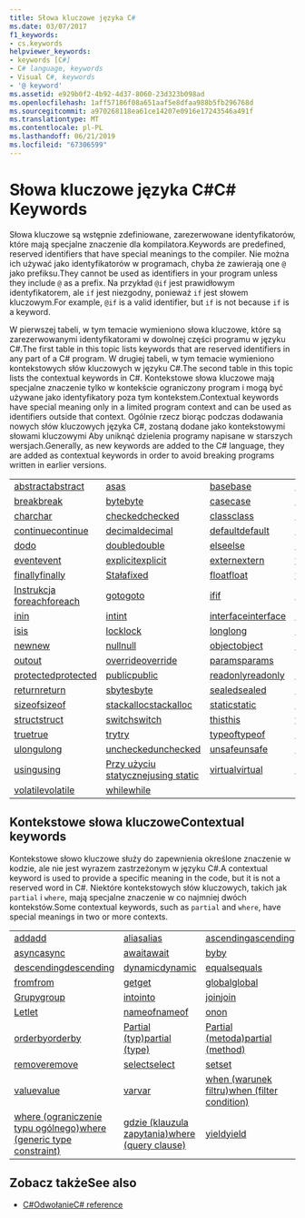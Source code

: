 ```yaml
---
title: Słowa kluczowe języka C#
ms.date: 03/07/2017
f1_keywords:
- cs.keywords
helpviewer_keywords:
- keywords [C#]
- C# language, keywords
- Visual C#, keywords
- '@ keyword'
ms.assetid: e929b0f2-4b92-4d37-8060-23d323b098ad
ms.openlocfilehash: 1aff57186f08a651aaf5e8dfaa988b5fb296768d
ms.sourcegitcommit: a970268118ea61ce14207e0916e17243546a491f
ms.translationtype: MT
ms.contentlocale: pl-PL
ms.lasthandoff: 06/21/2019
ms.locfileid: "67306599"
---
```

# <a name="c-keywords"></a><span data-ttu-id="7cb6b-102">Słowa kluczowe języka C#</span><span class="sxs-lookup"><span data-stu-id="7cb6b-102">C# Keywords</span></span>

<span data-ttu-id="7cb6b-103">Słowa kluczowe są wstępnie zdefiniowane, zarezerwowane identyfikatorów, które mają specjalne znaczenie dla kompilatora.</span><span class="sxs-lookup"><span data-stu-id="7cb6b-103">Keywords are predefined, reserved identifiers that have special meanings to the compiler.</span></span> <span data-ttu-id="7cb6b-104">Nie można ich używać jako identyfikatorów w programach, chyba że zawierają one `@` jako prefiksu.</span><span class="sxs-lookup"><span data-stu-id="7cb6b-104">They cannot be used as identifiers in your program unless they include `@` as a prefix.</span></span> <span data-ttu-id="7cb6b-105">Na przykład `@if` jest prawidłowym identyfikatorem, ale `if` jest niezgodny, ponieważ `if` jest słowem kluczowym.</span><span class="sxs-lookup"><span data-stu-id="7cb6b-105">For example, `@if` is a valid identifier, but `if` is not because `if` is a keyword.</span></span>  
  
 <span data-ttu-id="7cb6b-106">W pierwszej tabeli, w tym temacie wymieniono słowa kluczowe, które są zarezerwowanymi identyfikatorami w dowolnej części programu w języku C#.</span><span class="sxs-lookup"><span data-stu-id="7cb6b-106">The first table in this topic lists keywords that are reserved identifiers in any part of a C# program.</span></span> <span data-ttu-id="7cb6b-107">W drugiej tabeli, w tym temacie wymieniono kontekstowych słów kluczowych w języku C#.</span><span class="sxs-lookup"><span data-stu-id="7cb6b-107">The second table in this topic lists the contextual keywords in C#.</span></span> <span data-ttu-id="7cb6b-108">Kontekstowe słowa kluczowe mają specjalne znaczenie tylko w kontekście ograniczony program i mogą być używane jako identyfikatory poza tym kontekstem.</span><span class="sxs-lookup"><span data-stu-id="7cb6b-108">Contextual keywords have special meaning only in a limited program context and can be used as identifiers outside that context.</span></span> <span data-ttu-id="7cb6b-109">Ogólnie rzecz biorąc podczas dodawania nowych słów kluczowych języka C#, zostaną dodane jako kontekstowymi słowami kluczowymi Aby uniknąć dzielenia programy napisane w starszych wersjach.</span><span class="sxs-lookup"><span data-stu-id="7cb6b-109">Generally, as new keywords are added to the C# language, they are added as contextual keywords in order to avoid breaking programs written in earlier versions.</span></span>  
  
|||||  
|---|---|---|---|  
|[<span data-ttu-id="7cb6b-110">abstract</span><span class="sxs-lookup"><span data-stu-id="7cb6b-110">abstract</span></span>](abstract.md)|[<span data-ttu-id="7cb6b-111">as</span><span class="sxs-lookup"><span data-stu-id="7cb6b-111">as</span></span>](../operators/type-testing-and-conversion-operators.md#as-operator)|[<span data-ttu-id="7cb6b-112">base</span><span class="sxs-lookup"><span data-stu-id="7cb6b-112">base</span></span>](base.md)|[<span data-ttu-id="7cb6b-113">bool</span><span class="sxs-lookup"><span data-stu-id="7cb6b-113">bool</span></span>](bool.md)|  
|[<span data-ttu-id="7cb6b-114">break</span><span class="sxs-lookup"><span data-stu-id="7cb6b-114">break</span></span>](break.md)|[<span data-ttu-id="7cb6b-115">byte</span><span class="sxs-lookup"><span data-stu-id="7cb6b-115">byte</span></span>](byte.md)|[<span data-ttu-id="7cb6b-116">case</span><span class="sxs-lookup"><span data-stu-id="7cb6b-116">case</span></span>](switch.md)|[<span data-ttu-id="7cb6b-117">catch</span><span class="sxs-lookup"><span data-stu-id="7cb6b-117">catch</span></span>](try-catch.md)|  
|[<span data-ttu-id="7cb6b-118">char</span><span class="sxs-lookup"><span data-stu-id="7cb6b-118">char</span></span>](char.md)|[<span data-ttu-id="7cb6b-119">checked</span><span class="sxs-lookup"><span data-stu-id="7cb6b-119">checked</span></span>](checked.md)|[<span data-ttu-id="7cb6b-120">class</span><span class="sxs-lookup"><span data-stu-id="7cb6b-120">class</span></span>](class.md)|[<span data-ttu-id="7cb6b-121">const</span><span class="sxs-lookup"><span data-stu-id="7cb6b-121">const</span></span>](const.md)|  
|[<span data-ttu-id="7cb6b-122">continue</span><span class="sxs-lookup"><span data-stu-id="7cb6b-122">continue</span></span>](continue.md)|[<span data-ttu-id="7cb6b-123">decimal</span><span class="sxs-lookup"><span data-stu-id="7cb6b-123">decimal</span></span>](decimal.md)|[<span data-ttu-id="7cb6b-124">default</span><span class="sxs-lookup"><span data-stu-id="7cb6b-124">default</span></span>](default.md)|[<span data-ttu-id="7cb6b-125">delegate</span><span class="sxs-lookup"><span data-stu-id="7cb6b-125">delegate</span></span>](delegate.md)|  
|[<span data-ttu-id="7cb6b-126">do</span><span class="sxs-lookup"><span data-stu-id="7cb6b-126">do</span></span>](do.md)|[<span data-ttu-id="7cb6b-127">double</span><span class="sxs-lookup"><span data-stu-id="7cb6b-127">double</span></span>](double.md)|[<span data-ttu-id="7cb6b-128">else</span><span class="sxs-lookup"><span data-stu-id="7cb6b-128">else</span></span>](if-else.md)|[<span data-ttu-id="7cb6b-129">enum</span><span class="sxs-lookup"><span data-stu-id="7cb6b-129">enum</span></span>](enum.md)|  
|[<span data-ttu-id="7cb6b-130">event</span><span class="sxs-lookup"><span data-stu-id="7cb6b-130">event</span></span>](event.md)|[<span data-ttu-id="7cb6b-131">explicit</span><span class="sxs-lookup"><span data-stu-id="7cb6b-131">explicit</span></span>](explicit.md)|[<span data-ttu-id="7cb6b-132">extern</span><span class="sxs-lookup"><span data-stu-id="7cb6b-132">extern</span></span>](extern.md)|[<span data-ttu-id="7cb6b-133">false</span><span class="sxs-lookup"><span data-stu-id="7cb6b-133">false</span></span>](false-literal.md)|  
|[<span data-ttu-id="7cb6b-134">finally</span><span class="sxs-lookup"><span data-stu-id="7cb6b-134">finally</span></span>](try-finally.md)|[<span data-ttu-id="7cb6b-135">Stała</span><span class="sxs-lookup"><span data-stu-id="7cb6b-135">fixed</span></span>](fixed-statement.md)|[<span data-ttu-id="7cb6b-136">float</span><span class="sxs-lookup"><span data-stu-id="7cb6b-136">float</span></span>](float.md)|[<span data-ttu-id="7cb6b-137">for</span><span class="sxs-lookup"><span data-stu-id="7cb6b-137">for</span></span>](for.md)|  
|[<span data-ttu-id="7cb6b-138">Instrukcja foreach</span><span class="sxs-lookup"><span data-stu-id="7cb6b-138">foreach</span></span>](foreach-in.md)|[<span data-ttu-id="7cb6b-139">goto</span><span class="sxs-lookup"><span data-stu-id="7cb6b-139">goto</span></span>](goto.md)|[<span data-ttu-id="7cb6b-140">if</span><span class="sxs-lookup"><span data-stu-id="7cb6b-140">if</span></span>](if-else.md)|[<span data-ttu-id="7cb6b-141">implicit</span><span class="sxs-lookup"><span data-stu-id="7cb6b-141">implicit</span></span>](implicit.md)|  
|[<span data-ttu-id="7cb6b-142">in</span><span class="sxs-lookup"><span data-stu-id="7cb6b-142">in</span></span>](in.md)|[<span data-ttu-id="7cb6b-143">int</span><span class="sxs-lookup"><span data-stu-id="7cb6b-143">int</span></span>](int.md)|[<span data-ttu-id="7cb6b-144">interface</span><span class="sxs-lookup"><span data-stu-id="7cb6b-144">interface</span></span>](interface.md)|[<span data-ttu-id="7cb6b-145">internal</span><span class="sxs-lookup"><span data-stu-id="7cb6b-145">internal</span></span>](internal.md)|
|[<span data-ttu-id="7cb6b-146">is</span><span class="sxs-lookup"><span data-stu-id="7cb6b-146">is</span></span>](is.md)|[<span data-ttu-id="7cb6b-147">lock</span><span class="sxs-lookup"><span data-stu-id="7cb6b-147">lock</span></span>](lock-statement.md)|[<span data-ttu-id="7cb6b-148">long</span><span class="sxs-lookup"><span data-stu-id="7cb6b-148">long</span></span>](long.md)|[<span data-ttu-id="7cb6b-149">namespace</span><span class="sxs-lookup"><span data-stu-id="7cb6b-149">namespace</span></span>](namespace.md)|
|[<span data-ttu-id="7cb6b-150">new</span><span class="sxs-lookup"><span data-stu-id="7cb6b-150">new</span></span>](new.md)|[<span data-ttu-id="7cb6b-151">null</span><span class="sxs-lookup"><span data-stu-id="7cb6b-151">null</span></span>](null.md)|[<span data-ttu-id="7cb6b-152">object</span><span class="sxs-lookup"><span data-stu-id="7cb6b-152">object</span></span>](object.md)|[<span data-ttu-id="7cb6b-153">operator</span><span class="sxs-lookup"><span data-stu-id="7cb6b-153">operator</span></span>](operator.md)|
|[<span data-ttu-id="7cb6b-154">out</span><span class="sxs-lookup"><span data-stu-id="7cb6b-154">out</span></span>](out.md)|[<span data-ttu-id="7cb6b-155">override</span><span class="sxs-lookup"><span data-stu-id="7cb6b-155">override</span></span>](override.md)|[<span data-ttu-id="7cb6b-156">params</span><span class="sxs-lookup"><span data-stu-id="7cb6b-156">params</span></span>](params.md)|[<span data-ttu-id="7cb6b-157">private</span><span class="sxs-lookup"><span data-stu-id="7cb6b-157">private</span></span>](private.md)|
|[<span data-ttu-id="7cb6b-158">protected</span><span class="sxs-lookup"><span data-stu-id="7cb6b-158">protected</span></span>](protected.md)|[<span data-ttu-id="7cb6b-159">public</span><span class="sxs-lookup"><span data-stu-id="7cb6b-159">public</span></span>](public.md)|[<span data-ttu-id="7cb6b-160">readonly</span><span class="sxs-lookup"><span data-stu-id="7cb6b-160">readonly</span></span>](readonly.md)|[<span data-ttu-id="7cb6b-161">ref</span><span class="sxs-lookup"><span data-stu-id="7cb6b-161">ref</span></span>](ref.md)|
|[<span data-ttu-id="7cb6b-162">return</span><span class="sxs-lookup"><span data-stu-id="7cb6b-162">return</span></span>](return.md)|[<span data-ttu-id="7cb6b-163">sbyte</span><span class="sxs-lookup"><span data-stu-id="7cb6b-163">sbyte</span></span>](sbyte.md)|[<span data-ttu-id="7cb6b-164">sealed</span><span class="sxs-lookup"><span data-stu-id="7cb6b-164">sealed</span></span>](sealed.md)|[<span data-ttu-id="7cb6b-165">short</span><span class="sxs-lookup"><span data-stu-id="7cb6b-165">short</span></span>](short.md)||
[<span data-ttu-id="7cb6b-166">sizeof</span><span class="sxs-lookup"><span data-stu-id="7cb6b-166">sizeof</span></span>](sizeof.md)|[<span data-ttu-id="7cb6b-167">stackalloc</span><span class="sxs-lookup"><span data-stu-id="7cb6b-167">stackalloc</span></span>](../operators/stackalloc.md)|[<span data-ttu-id="7cb6b-168">static</span><span class="sxs-lookup"><span data-stu-id="7cb6b-168">static</span></span>](static.md)|[<span data-ttu-id="7cb6b-169">string</span><span class="sxs-lookup"><span data-stu-id="7cb6b-169">string</span></span>](string.md)|
|[<span data-ttu-id="7cb6b-170">struct</span><span class="sxs-lookup"><span data-stu-id="7cb6b-170">struct</span></span>](struct.md)|[<span data-ttu-id="7cb6b-171">switch</span><span class="sxs-lookup"><span data-stu-id="7cb6b-171">switch</span></span>](switch.md)|[<span data-ttu-id="7cb6b-172">this</span><span class="sxs-lookup"><span data-stu-id="7cb6b-172">this</span></span>](this.md)|[<span data-ttu-id="7cb6b-173">throw</span><span class="sxs-lookup"><span data-stu-id="7cb6b-173">throw</span></span>](throw.md)|
|[<span data-ttu-id="7cb6b-174">true</span><span class="sxs-lookup"><span data-stu-id="7cb6b-174">true</span></span>](true-literal.md)|[<span data-ttu-id="7cb6b-175">try</span><span class="sxs-lookup"><span data-stu-id="7cb6b-175">try</span></span>](try-catch.md)|[<span data-ttu-id="7cb6b-176">typeof</span><span class="sxs-lookup"><span data-stu-id="7cb6b-176">typeof</span></span>](../operators/type-testing-and-conversion-operators.md#typeof-operator)|[<span data-ttu-id="7cb6b-177">uint</span><span class="sxs-lookup"><span data-stu-id="7cb6b-177">uint</span></span>](uint.md)|
|[<span data-ttu-id="7cb6b-178">ulong</span><span class="sxs-lookup"><span data-stu-id="7cb6b-178">ulong</span></span>](ulong.md)|[<span data-ttu-id="7cb6b-179">unchecked</span><span class="sxs-lookup"><span data-stu-id="7cb6b-179">unchecked</span></span>](unchecked.md)|[<span data-ttu-id="7cb6b-180">unsafe</span><span class="sxs-lookup"><span data-stu-id="7cb6b-180">unsafe</span></span>](unsafe.md)|[<span data-ttu-id="7cb6b-181">ushort</span><span class="sxs-lookup"><span data-stu-id="7cb6b-181">ushort</span></span>](ushort.md)|
|[<span data-ttu-id="7cb6b-182">using</span><span class="sxs-lookup"><span data-stu-id="7cb6b-182">using</span></span>](using.md)|[<span data-ttu-id="7cb6b-183">Przy użyciu statycznej</span><span class="sxs-lookup"><span data-stu-id="7cb6b-183">using static</span></span>](using-static.md)|[<span data-ttu-id="7cb6b-184">virtual</span><span class="sxs-lookup"><span data-stu-id="7cb6b-184">virtual</span></span>](virtual.md)|[<span data-ttu-id="7cb6b-185">void</span><span class="sxs-lookup"><span data-stu-id="7cb6b-185">void</span></span>](void.md)|
|[<span data-ttu-id="7cb6b-186">volatile</span><span class="sxs-lookup"><span data-stu-id="7cb6b-186">volatile</span></span>](volatile.md)|[<span data-ttu-id="7cb6b-187">while</span><span class="sxs-lookup"><span data-stu-id="7cb6b-187">while</span></span>](while.md)|

## <a name="contextual-keywords"></a><span data-ttu-id="7cb6b-188">Kontekstowe słowa kluczowe</span><span class="sxs-lookup"><span data-stu-id="7cb6b-188">Contextual keywords</span></span>

 <span data-ttu-id="7cb6b-189">Kontekstowe słowo kluczowe służy do zapewnienia określone znaczenie w kodzie, ale nie jest wyrazem zastrzeżonym w języku C#.</span><span class="sxs-lookup"><span data-stu-id="7cb6b-189">A contextual keyword is used to provide a specific meaning in the code, but it is not a reserved word in C#.</span></span> <span data-ttu-id="7cb6b-190">Niektóre kontekstowych słów kluczowych, takich jak `partial` i `where`, mają specjalne znaczenie w co najmniej dwóch kontekstów.</span><span class="sxs-lookup"><span data-stu-id="7cb6b-190">Some contextual keywords, such as `partial` and `where`, have special meanings in two or more contexts.</span></span>  
  
||||  
|---|---|---|  
|[<span data-ttu-id="7cb6b-191">add</span><span class="sxs-lookup"><span data-stu-id="7cb6b-191">add</span></span>](add.md)|[<span data-ttu-id="7cb6b-192">alias</span><span class="sxs-lookup"><span data-stu-id="7cb6b-192">alias</span></span>](extern-alias.md)|[<span data-ttu-id="7cb6b-193">ascending</span><span class="sxs-lookup"><span data-stu-id="7cb6b-193">ascending</span></span>](ascending.md)|
|[<span data-ttu-id="7cb6b-194">async</span><span class="sxs-lookup"><span data-stu-id="7cb6b-194">async</span></span>](async.md)|[<span data-ttu-id="7cb6b-195">await</span><span class="sxs-lookup"><span data-stu-id="7cb6b-195">await</span></span>](await.md)|[<span data-ttu-id="7cb6b-196">by</span><span class="sxs-lookup"><span data-stu-id="7cb6b-196">by</span></span>](by.md)|
|[<span data-ttu-id="7cb6b-197">descending</span><span class="sxs-lookup"><span data-stu-id="7cb6b-197">descending</span></span>](descending.md)|[<span data-ttu-id="7cb6b-198">dynamic</span><span class="sxs-lookup"><span data-stu-id="7cb6b-198">dynamic</span></span>](dynamic.md)|[<span data-ttu-id="7cb6b-199">equals</span><span class="sxs-lookup"><span data-stu-id="7cb6b-199">equals</span></span>](equals.md)|
|[<span data-ttu-id="7cb6b-200">from</span><span class="sxs-lookup"><span data-stu-id="7cb6b-200">from</span></span>](from-clause.md)|[<span data-ttu-id="7cb6b-201">get</span><span class="sxs-lookup"><span data-stu-id="7cb6b-201">get</span></span>](get.md)|[<span data-ttu-id="7cb6b-202">global</span><span class="sxs-lookup"><span data-stu-id="7cb6b-202">global</span></span>](global.md)|
|[<span data-ttu-id="7cb6b-203">Grupy</span><span class="sxs-lookup"><span data-stu-id="7cb6b-203">group</span></span>](group-clause.md)|[<span data-ttu-id="7cb6b-204">into</span><span class="sxs-lookup"><span data-stu-id="7cb6b-204">into</span></span>](into.md)|[<span data-ttu-id="7cb6b-205">join</span><span class="sxs-lookup"><span data-stu-id="7cb6b-205">join</span></span>](join-clause.md)|
|[<span data-ttu-id="7cb6b-206">Let</span><span class="sxs-lookup"><span data-stu-id="7cb6b-206">let</span></span>](let-clause.md)|[<span data-ttu-id="7cb6b-207">nameof</span><span class="sxs-lookup"><span data-stu-id="7cb6b-207">nameof</span></span>](nameof.md)|[<span data-ttu-id="7cb6b-208">on</span><span class="sxs-lookup"><span data-stu-id="7cb6b-208">on</span></span>](on.md)|
|[<span data-ttu-id="7cb6b-209">orderby</span><span class="sxs-lookup"><span data-stu-id="7cb6b-209">orderby</span></span>](orderby-clause.md)|[<span data-ttu-id="7cb6b-210">Partial (typ)</span><span class="sxs-lookup"><span data-stu-id="7cb6b-210">partial (type)</span></span>](partial-type.md)|[<span data-ttu-id="7cb6b-211">Partial (metoda)</span><span class="sxs-lookup"><span data-stu-id="7cb6b-211">partial (method)</span></span>](partial-method.md)|
|[<span data-ttu-id="7cb6b-212">remove</span><span class="sxs-lookup"><span data-stu-id="7cb6b-212">remove</span></span>](remove.md)|[<span data-ttu-id="7cb6b-213">select</span><span class="sxs-lookup"><span data-stu-id="7cb6b-213">select</span></span>](select-clause.md)|[<span data-ttu-id="7cb6b-214">set</span><span class="sxs-lookup"><span data-stu-id="7cb6b-214">set</span></span>](set.md)|
|[<span data-ttu-id="7cb6b-215">value</span><span class="sxs-lookup"><span data-stu-id="7cb6b-215">value</span></span>](value.md)|[<span data-ttu-id="7cb6b-216">var</span><span class="sxs-lookup"><span data-stu-id="7cb6b-216">var</span></span>](var.md)|[<span data-ttu-id="7cb6b-217">when (warunek filtru)</span><span class="sxs-lookup"><span data-stu-id="7cb6b-217">when (filter condition)</span></span>](when.md)|
|[<span data-ttu-id="7cb6b-218">where (ograniczenie typu ogólnego)</span><span class="sxs-lookup"><span data-stu-id="7cb6b-218">where (generic type constraint)</span></span>](where-generic-type-constraint.md)|[<span data-ttu-id="7cb6b-219">gdzie (klauzula zapytania)</span><span class="sxs-lookup"><span data-stu-id="7cb6b-219">where (query clause)</span></span>](where-clause.md)|[<span data-ttu-id="7cb6b-220">yield</span><span class="sxs-lookup"><span data-stu-id="7cb6b-220">yield</span></span>](yield.md)|
  
## <a name="see-also"></a><span data-ttu-id="7cb6b-221">Zobacz także</span><span class="sxs-lookup"><span data-stu-id="7cb6b-221">See also</span></span>

- [<span data-ttu-id="7cb6b-222">C#Odwołanie</span><span class="sxs-lookup"><span data-stu-id="7cb6b-222">C# reference</span></span>](../index.md)
